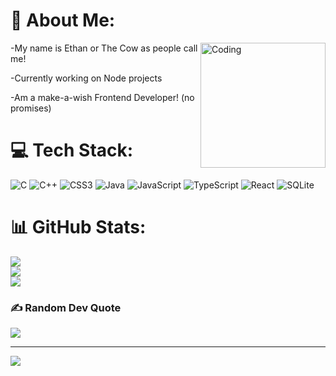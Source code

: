 # 💫 About Me:
<img align="right" alt="Coding" width="200" src="https://media.tenor.com/91-lB-gNsykAAAAC/hi-cow.gif">
<p>-My name is Ethan or The Cow as people call me!</p>
<p>-Currently working on Node projects</p>
<p>-Am a make-a-wish Frontend Developer! (no promises)</p>


# 💻 Tech Stack:
![C](https://img.shields.io/badge/c-%2300599C.svg?style=for-the-badge&logo=c&logoColor=white) ![C++](https://img.shields.io/badge/c++-%2300599C.svg?style=for-the-badge&logo=c%2B%2B&logoColor=white) ![CSS3](https://img.shields.io/badge/css3-%231572B6.svg?style=for-the-badge&logo=css3&logoColor=white) ![Java](https://img.shields.io/badge/java-%23ED8B00.svg?style=for-the-badge&logo=java&logoColor=white) ![JavaScript](https://img.shields.io/badge/javascript-%23323330.svg?style=for-the-badge&logo=javascript&logoColor=%23F7DF1E) ![TypeScript](https://img.shields.io/badge/typescript-%23007ACC.svg?style=for-the-badge&logo=typescript&logoColor=white) ![React](https://img.shields.io/badge/react-%2320232a.svg?style=for-the-badge&logo=react&logoColor=%2361DAFB) ![SQLite](https://img.shields.io/badge/sqlite-%2307405e.svg?style=for-the-badge&logo=sqlite&logoColor=white)
# 📊 GitHub Stats:
![](https://github-readme-stats.vercel.app/api?username=The-Cow-addict&theme=radical&hide_border=false&include_all_commits=true&count_private=false)<br/>
![](https://github-readme-streak-stats.herokuapp.com/?user=The-Cow-addict&theme=radical&hide_border=false)<br/>
![](https://github-readme-stats.vercel.app/api/top-langs/?username=The-Cow-addict&theme=radical&hide_border=false&include_all_commits=true&count_private=false&layout=compact)

### ✍️ Random Dev Quote
![](https://quotes-github-readme.vercel.app/api?type=horizontal&theme=radical)

---
[![](https://visitcount.itsvg.in/api?id=The-Cow-addict&icon=5&color=5)](https://visitcount.itsvg.in)

<!-- Proudly created with GPRM ( https://gprm.itsvg.in ) -->




<!--
**The-Cow-addict/The-Cow-addict** is a ✨ _special_ ✨ repository because its `README.md` (this file) appears on your GitHub profile.

Here are some ideas to get you started:

- 🔭 I’m currently working on ...
- 🌱 I’m currently learning ...
- 👯 I’m looking to collaborate on ...
- 🤔 I’m looking for help with ...
- 💬 Ask me about ...
- 📫 How to reach me: ...
- 😄 Pronouns: ...
- ⚡ Fun fact: ...
-->
